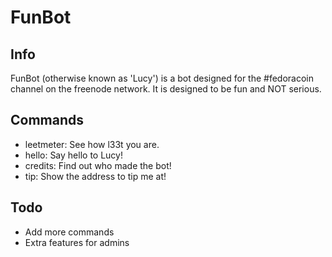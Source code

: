 FunBot
==============

Info
--------------

FunBot (otherwise known as 'Lucy') is a bot designed for the #fedoracoin channel on the freenode network. 
It is designed to be fun and NOT serious.

Commands
--------------

- leetmeter: See how l33t you are.
- hello: Say hello to Lucy!
- credits: Find out who made the bot!
- tip: Show the address to tip me at!

Todo
--------------

- Add more commands
- Extra features for admins